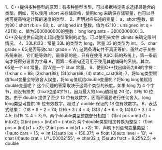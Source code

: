 1、C++提供多种整型的原因：有多种整型类型，可以根据特定需求选择最适合的类型。例如，可以使用 short 来存储空格，使用long 来确保存储容量，也可以寻找可提高特定计算的速度的类型。
2、声明对应描述的变量：
a、short整数，值为80：short rbis = 80;
b、unsigned int 整数，值为42110：unsigned int q = 42110;
c、值为3000000000的整数：long long ants = 3000000000;
3、C++没有提供自动防止超出整型限制的功能，可以使用头文件 climits 来确定限制情况。
4、33L和33：常量 33L 的类型为 long，常量 33 的类型为 int。
5、char grade = 65;是否等效char grade = 'A';
这两条语句并不真正等价，虽然对于某些系统来说，它们是等效的。最重要的是，只有在使用 ASCII码的系统上，第一条语句才将得分设置为字母 A，而第二条语句还可用于使用其他编码的系统。其次，65是一个 int 常量，而‘A’是一个 char 常量。
6、使用C++找出编码为88的字符：
(1)char c = 88;
(2)char(88);
(3)(char)88;
(4) static_cast<char>(88);
7、将long类型赋值float变量会导致舍入误差，将long值赋给double变量呢？将long long值赋给double变量呢？
这个问题的答案取决于这两个类型的长度。如果 long 为 4 个字节，则没有损失（float也是4字节）。因为最大的 long值将是 20 亿，即有 10 位数。由于 double 提供了至少 13 位有效数字，因而不需要进行任何舍入。long long类型可提供 19 位有效数字，超过了 double 保证的 13 位有效数字。
8、表达式结果：
(1)8 * 9 + 2 = 74;
(2)6 * 3 / 4 = 4;
(3)3 / 4 * 6 = 0;
(4)6.0 * 3 / 4 = 4.5;
(5)15 % 4 = 3;
9、两个double类型整数部分相加：
(1)int pos = int(x1) + int(x2);
(2)int pos = (int)x1 = (int)x2;
两个double类型相加转换为整型：
(1)int pos = (int)(x1 + x2);
(2)int pos = int(x1 + x2);
10、声明下列语句变量类型：
(1)auto cars = 15; => int
(2)auto iou = 150.37f; => float
(3)auto level = 'B'; => chat
(4)auto crat = U'\U00002155'; => char32_t;
(5)auto fract = 8.25f/2.5; => double
